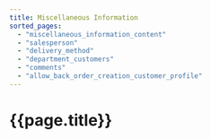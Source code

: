 ```yaml
---
title: Miscellaneous Information
sorted_pages:
  - "miscellaneous_information_content"
  - "salesperson"
  - "delivery_method"
  - "department_customers"
  - "comments"
  - "allow_back_order_creation_customer_profile"
---
```

# {{page.title}}

